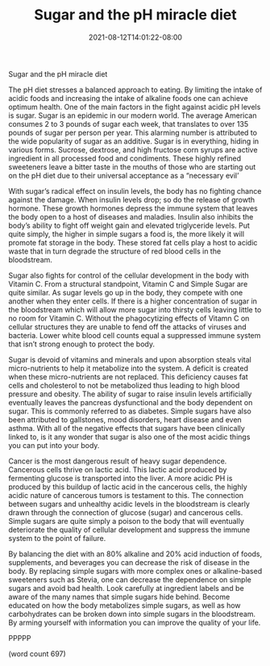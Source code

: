 ﻿---
title: "Sugar and the pH miracle diet"
date: 2021-08-12T14:01:22-08:00
description: "Text Tips for Web Success"
featured_image: "/images/Text.jpg"
tags: ["Text"]
---

Sugar and the pH miracle diet 

The pH diet stresses a balanced approach to eating. By limiting the intake of acidic foods and increasing the intake of alkaline foods one can achieve optimum health. One of the main factors in the fight against acidic pH levels is sugar. Sugar is an epidemic in our modern world. The average American consumes 2 to 3 pounds of sugar each week, that translates to over 135 pounds of sugar per person per year. This alarming number is attributed to the wide popularity of sugar as an additive. Sugar is in everything, hiding in various forms. Sucrose, dextrose, and high fructose corn syrups are active ingredient in all processed food and condiments. These highly refined sweeteners leave a bitter taste in the mouths of those who are starting out on the pH diet due to their universal acceptance as a “necessary evil’

With sugar’s radical effect on insulin levels, the body has no fighting chance against the damage. When insulin levels drop; so do the release of growth hormone. These growth hormones depress the immune system that leaves the body open to a host of diseases and maladies. Insulin also inhibits the body’s ability to fight off weight gain and elevated triglyceride levels. Put quite simply, the higher in simple sugars a food is, the more likely it will promote fat storage in the body. These stored fat cells play a host to acidic waste that in turn degrade the structure of red blood cells in the bloodstream.

Sugar also fights for control of the cellular development in the body with Vitamin C. From a structural standpoint, Vitamin C and Simple Sugar are quite similar. As sugar levels go up in the body, they compete with one another when they enter cells. If there is a higher concentration of sugar in the bloodstream which will allow more sugar into thirsty cells leaving little to no room for Vitamin C. Without the phagocytizing effects of Vitamn C on cellular structures they are unable to fend off the attacks of viruses and bacteria. Lower white blood cell counts equal a suppressed immune system that isn’t strong enough to protect the body.

Sugar is devoid of vitamins and minerals and upon absorption steals vital micro-nutrients to help it metabolize into the system. A deficit is created when these micro-nutrients are not replaced. This deficiency causes fat cells and cholesterol to not be metabolized thus leading to high blood pressure and obesity. The ability of sugar to raise insulin levels artificially eventually leaves the pancreas dysfunctional and the body dependent on sugar. This is commonly referred to as diabetes. Simple sugars have also been attributed to gallstones, mood disorders, heart disease and even asthma. With all of the negative effects that sugars have been clinically linked to, is it any wonder that sugar is also one of the most acidic things you can put into your body.

Cancer is the most dangerous result of heavy sugar dependence. Cancerous cells thrive on lactic acid. This lactic acid produced by fermenting glucose is transported into the liver. A more acidic PH is produced by this buildup of lactic acid in the cancerous cells, the highly acidic nature of cancerous tumors is testament to this. The connection between sugars and unhealthy acidic levels in the bloodstream is clearly drawn through the connection of glucose (sugar) and cancerous cells. Simple sugars are quite simply a poison to the body that will eventually deteriorate the quality of cellular development and suppress the immune system to the point of failure.

By balancing the diet with an 80% alkaline and 20% acid induction of foods, supplements, and beverages you can decrease the risk of disease in the body. By replacing simple sugars with more complex ones or alkaline-based sweeteners such as Stevia, one can decrease the dependence on simple sugars and avoid bad health. Look carefully at ingredient labels and be aware of the many names that simple sugars hide behind. Become educated on how the body metabolizes simple sugars, as well as how carbohydrates can be broken down into simple sugars in the bloodstream. By arming yourself with information you can improve the quality of your life.

PPPPP

(word count 697)
